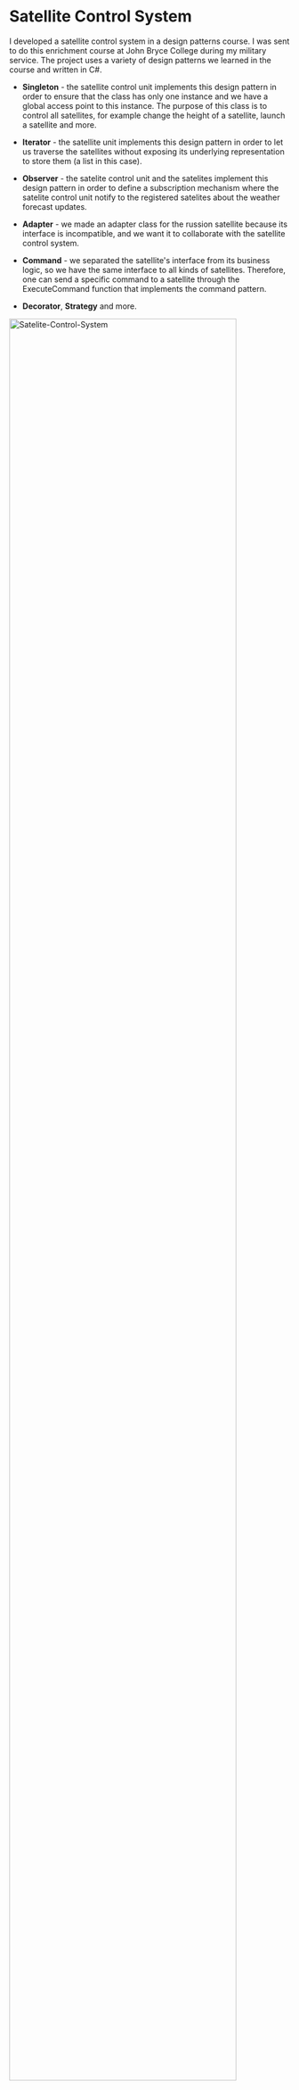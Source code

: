 # Satellite Control System

I developed a satellite control system in a design patterns course. I was sent to do this enrichment course at John Bryce College during my military service.
The project uses a variety of design patterns we learned in the course and written in C#.

* **Singleton** - the satellite control unit implements this design pattern in order to ensure that the class has only one instance and we have a global access point to this instance. The purpose of this class is to control all satellites, for example change the height of a satellite, launch a satellite and more.

* **Iterator** - the satellite unit implements this design pattern in order to let us traverse the satellites without exposing its underlying representation to store them (a list in this case).

* **Observer** - the satelite control unit and the satelites implement this design pattern in order to define a subscription mechanism where the satelite control unit notify to the registered satelites about the weather forecast updates.

* **Adapter** - we made an adapter class for the russion satellite because its interface is incompatible, and we want it to collaborate with the satellite control system.

* **Command** - we separated the satellite's interface from its business logic, so we have the same interface to all kinds of satellites. Therefore, one can send a specific command to a satellite through the ExecuteCommand function that implements the command pattern.

* **Decorator**, **Strategy** and more.

<img src="https://i.ibb.co/jb5qjXG/Satelite-Control-System.jpg" alt="Satelite-Control-System" border="0" height="90%" width="90%">
